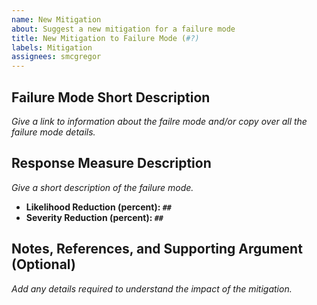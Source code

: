 ```yaml
---
name: New Mitigation
about: Suggest a new mitigation for a failure mode
title: New Mitigation to Failure Mode (#?)
labels: Mitigation
assignees: smcgregor
---
```


## Failure Mode Short Description

_Give a link to information about the failre mode and/or copy over all the failure mode details._

## Response Measure Description

_Give a short description of the failure mode._

- **Likelihood Reduction (percent): `##`**
- **Severity Reduction (percent): `##`**

## Notes, References, and Supporting Argument (Optional)

_Add any details required to understand the impact of the mitigation._
